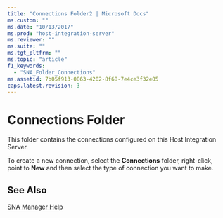 ```yaml
---
title: "Connections Folder2 | Microsoft Docs"
ms.custom: ""
ms.date: "10/13/2017"
ms.prod: "host-integration-server"
ms.reviewer: ""
ms.suite: ""
ms.tgt_pltfrm: ""
ms.topic: "article"
f1_keywords: 
  - "SNA_Folder_Connections"
ms.assetid: 7b05f913-0863-4202-8f68-7e4ce3f32e05
caps.latest.revision: 3
---
```

# Connections Folder
This folder contains the connections configured on this Host Integration Server.  
  
 To create a new connection, select the **Connections** folder, right-click, point to **New** and then select the type of connection you want to make.  
  
## See Also  
 [SNA Manager Help](../core/sna-manager-help.md)